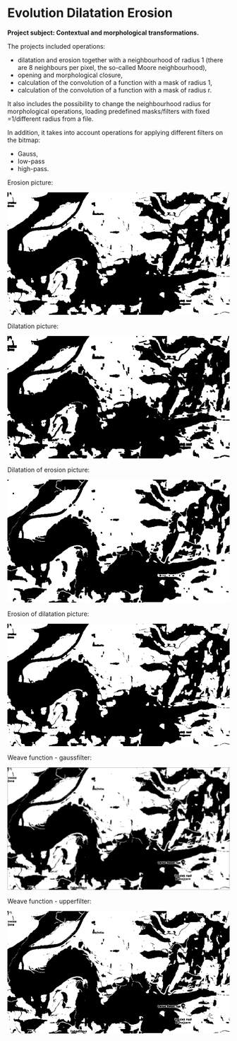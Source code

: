 # Evolution Dilatation Erosion

**Project subject: Contextual and morphological transformations.**

The projects included operations:
- dilatation and erosion together with a neighbourhood of radius 1 (there are 8 neighbours per pixel, the so-called Moore neighbourhood),
- opening and morphological closure,
- calculation of the convolution of a function with a mask of radius 1,
- calculation of the convolution of a function with a mask of radius r.

It also includes the possibility to change the neighbourhood radius for morphological operations, loading predefined masks/filters with fixed =1/different radius from a file.

In addition, it takes into account operations for applying different filters on the bitmap:
- Gauss,
- low-pass
- high-pass.

Erosion picture:

![1](https://github.com/weronikaabednarz/Evolution-Dilatation-Erosion/blob/main/2_erozja.bmp)

Dilatation picture:

![2](https://github.com/weronikaabednarz/Evolution-Dilatation-Erosion/blob/main/1_dylatacja.bmp)

Dilatation of erosion picture:

![3](https://github.com/weronikaabednarz/Evolution-Dilatation-Erosion/blob/main/3_dylatacja_erozji.bmp)

Erosion of dilatation picture:

![4](https://github.com/weronikaabednarz/Evolution-Dilatation-Erosion/blob/main/4_erozja_dylatacji.bmp)

Weave function - gaussfilter:

![5](https://github.com/weronikaabednarz/Evolution-Dilatation-Erosion/blob/main/11_splot_dla_gaussfilter.bmp)

Weave function - upperfilter:

![6](https://github.com/weronikaabednarz/Evolution-Dilatation-Erosion/blob/main/14_splot_dla_upperfilter.bmp)
